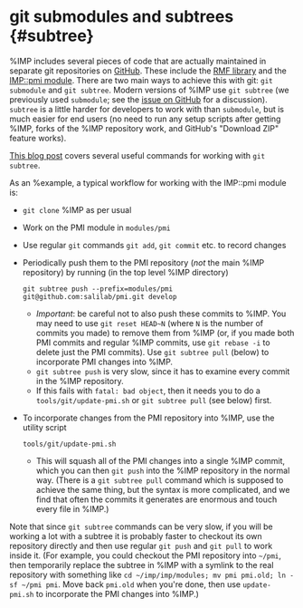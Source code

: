 git submodules and subtrees {#subtree}
===========================

%IMP includes several pieces of code that are actually maintained in
separate git repositories on [GitHub](https://github.com). These include
the [RMF library](https://github.com/salilab/rmf) and the
[IMP::pmi module](https://github.com/salilab/pmi). There are two main ways
to achieve this with git: `git submodule` and `git subtree`. Modern versions
of %IMP use `git subtree` (we previously used `submodule`; see the
[issue on GitHub](https://github.com/salilab/imp/issues/876) for a discussion).
`subtree` is a little harder for developers to work with than `submodule`,
but is much easier for end users (no need to run any setup scripts after
getting %IMP, forks of the %IMP repository work, and GitHub's "Download ZIP"
feature works).

[This blog post](http://blogs.atlassian.com/2013/05/alternatives-to-git-submodule-git-subtree/)
covers several useful commands for working with `git subtree`.

As an %example, a typical workflow for working with the IMP::pmi module is:

 - `git clone` %IMP as per usual
 - Work on the PMI module in `modules/pmi`
 - Use regular `git` commands `git add`, `git commit` etc. to record changes
 - Periodically push them to the PMI repository (_not_ the main %IMP repository) by running (in the top level %IMP directory)

    `git subtree push --prefix=modules/pmi git@github.com:salilab/pmi.git develop`

   - *Important*: be careful not to also push these commits to %IMP. You
     may need to use `git reset HEAD~N` (where `N` is the number of commits
     you made) to remove them from %IMP (or, if you made both PMI commits
     and regular %IMP commits, use `git rebase -i` to delete just the PMI
     commits).  Use `git subtree pull` (below) to incorporate PMI changes
     into %IMP.
   - `git subtree push` is very slow, since it has to examine every commit
     in the %IMP repository.
   - If this fails with `fatal: bad object`, then it needs you to do a
     `tools/git/update-pmi.sh` or `git subtree pull` (see below) first.

 - To incorporate changes from the PMI repository into %IMP, use the utility
   script

    `tools/git/update-pmi.sh`

   - This will squash all of the PMI changes into a single %IMP
     commit, which you can then `git push` into the %IMP repository in the
     normal way. (There is a `git subtree pull` command which is supposed to
     achieve the same thing, but the syntax is more complicated, and we find
     that often the commits it generates are enormous and touch
     every file in %IMP.)

Note that since `git subtree` commands can be very slow, if you will be working
a lot with a subtree it is probably faster to checkout its own repository
directly and then use regular `git push` and `git pull` to work inside it.
(For example, you could checkout the PMI repository into `~/pmi`, then
temporarily replace the subtree in %IMP with a symlink to the real repository
with something like `cd ~/imp/imp/modules; mv pmi pmi.old; ln -sf ~/pmi pmi`.
Move back `pmi.old` when you're done, then use `update-pmi.sh` to incorporate
the PMI changes into %IMP.)

